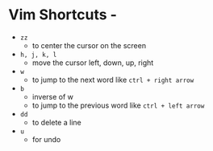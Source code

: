 # Vim Shortcuts -

- `zz`
  - to center the cursor on the screen
- `h, j, k, l`
  - move the cursor left, down, up, right
- `w`
  - to jump to the next word like `ctrl + right arrow`
- `b`
  - inverse of w
  - to jump to the previous word like `ctrl + left arrow`
- `dd`
  - to delete a line
- `u`
  - for undo
